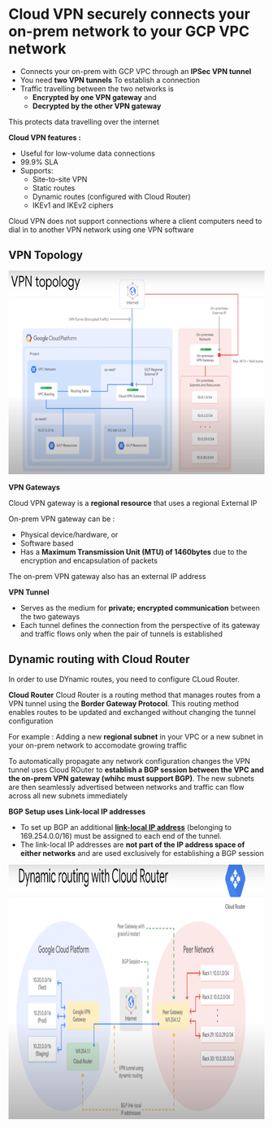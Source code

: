 # Cloud VPN securely connects your on-prem network to your GCP VPC network

- Connects your on-prem with GCP VPC through an **IPSec VPN tunnel**
- You need **two VPN tunnels** To establish a connection
- Traffic travelling between the two networks is 
    - **Encrypted by one VPN gateway** and 
    - **Decrypted by the other VPN gateway**
 
This protects data travelling over the internet

**Cloud VPN features :**
- Useful for low-volume data connections
- 99.9% SLA
- Supports:
  - Site-to-site VPN
  - Static routes
  - Dynamic routes (configured with Cloud Router) 
  - IKEv1 and IKEv2 ciphers

Cloud VPN does not support connections where a client computers need to dial in to another VPN network using one VPN software

## VPN Topology

<img src="https://github.com/paulowe/gcp/blob/main/captures/vpn-topology.PNG" width="700" height="400" />


**VPN Gateways**

Cloud VPN gateway is a **regional resource** that uses a regional External IP

On-prem VPN gateway can be :
  - Physical device/hardware, or
  - Software based
  - Has a **Maximum Transmission Unit (MTU) of 1460bytes** due to the encryption and encapsulation of packets

The on-prem VPN gateway also has an external IP address

**VPN Tunnel**

- Serves as the medium for **private; encrypted communication** between the two gateways
- Each tunnel defines the connection from the perspective of its gateway and traffic flows only when the pair of tunnels is established

## Dynamic routing with Cloud Router
In order to use DYnamic routes, you need to configure CLoud Router.

**Cloud Router**
Cloud Router is a routing method that manages routes from a VPN tunnel using the **Border Gateway Protocol**. This routing method enables routes to be updated and exchanged without changing the tunnel configuration

For example : Adding a new **regional subnet** in your VPC or a new subnet in your on-prem network to accomodate growing traffic

To automatically propagate any network configuration changes the VPN tunnel uses Cloud ROuter to **establish a BGP session between the VPC and the on-prem VPN gateway (whihc must support BGP)**. The new subnets are then seamlessly advertised between networks and traffic can flow across all new subnets immediately

**BGP Setup uses Link-local IP addresses**
- To set up BGP an additional **[link-local IP address](https://en.wikipedia.org/wiki/Link-local_address)** (belonging to 169.254.0.0/16) must be assigned to each end of the tunnel. 
- The link-local IP addresses are **not part of the IP address space of either networks** and are used exclusively for establishing a BGP session

<img src="https://github.com/paulowe/gcp/blob/main/captures/vpn-dynamic-routing.PNG" width="800" height="500" />

